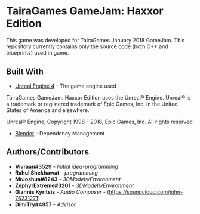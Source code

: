 # TairaGames GameJam: Haxxor Edition

This game was developed for TairaGames January 2018 GameJam. This repository currently contains only the source code (both C++ and blueprints) used in game.

## Built With

* [Unreal Engine 4](https://www.unrealengine.com/en-US/what-is-unreal-engine-4) - The game engine used

TairaGames GameJam: Haxxor Edition uses the Unreal® Engine. Unreal® is a trademark or registered trademark of Epic Games, Inc. in the United States of America and elsewhere.

Unreal® Engine, Copyright 1998 – 2018, Epic Games, Inc. All rights reserved.

* [Blender](https://www.blender.org/) - Dependency Management


## Authors/Contributors

* **Vivraan#3529** - *Initial idea-programming* 
* **Rahul Shekhawat** - *programming*
* **MrJoshua#8243** - *3DModels/Environment* 
* **ZephyrExtreme#3201** - *3DModels/Environment* 
* **Giannis Kyritsis** - *Audio Composer* - (https://soundcloud.com/john-76231271)
* **DimiTry#4957** - *Advisor* 
 

